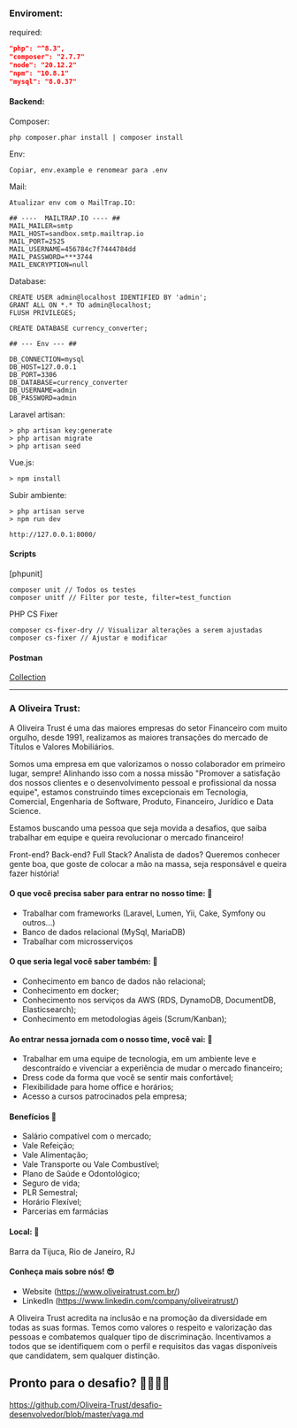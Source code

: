 

### Enviroment:

required:
```json
"php": "^8.3",
"composer": "2.7.7"
"node": "20.12.2"
"npm": "10.8.1"
"mysql": "8.0.37"
```

#### Backend:

Composer:

```
php composer.phar install | composer install
```

Env:

```
Copiar, env.example e renomear para .env
```

Mail:
```
Atualizar env com o MailTrap.IO:

## ----  MAILTRAP.IO ---- ##
MAIL_MAILER=smtp
MAIL_HOST=sandbox.smtp.mailtrap.io
MAIL_PORT=2525
MAIL_USERNAME=456784c7f7444784dd
MAIL_PASSWORD=***3744
MAIL_ENCRYPTION=null

```

Database:
```
CREATE USER admin@localhost IDENTIFIED BY 'admin';
GRANT ALL ON *.* TO admin@localhost;
FLUSH PRIVILEGES;

CREATE DATABASE currency_converter;

## --- Env --- ##

DB_CONNECTION=mysql
DB_HOST=127.0.0.1
DB_PORT=3306
DB_DATABASE=currency_converter
DB_USERNAME=admin
DB_PASSWORD=admin
```


Laravel artisan:

```
> php artisan key:generate
> php artisan migrate
> php artisan seed
```

Vue.js:

```
> npm install
```

Subir ambiente:

```
> php artisan serve
> npm run dev

http://127.0.0.1:8000/
```

#### Scripts

[phpunit]

```
composer unit // Todos os testes
composer unitf // Filter por teste, filter=test_function
```

PHP CS Fixer

```
composer cs-fixer-dry // Visualizar alterações a serem ajustadas
composer cs-fixer // Ajustar e modificar
```


#### Postman
[Collection](https://www.postman.com/rom-mb/workspace/currencyconverter/collection/6885147-4f3359b4-8d3f-40e1-a812-645125ef9348?action=share&creator=6885147)

---

### A Oliveira Trust:
A Oliveira Trust é uma das maiores empresas do setor Financeiro com muito orgulho, desde 1991, realizamos as maiores transações do mercado de Títulos e Valores Mobiliários.

Somos uma empresa em que valorizamos o nosso colaborador em primeiro lugar, sempre! Alinhando isso com a nossa missão "Promover a satisfação dos nossos clientes e o desenvolvimento pessoal e profissional da nossa equipe", estamos construindo times excepcionais em Tecnologia, Comercial, Engenharia de Software, Produto, Financeiro, Jurídico e Data Science.

Estamos buscando uma pessoa que seja movida a desafios, que saiba trabalhar em equipe e queira revolucionar o mercado financeiro!

Front-end? Back-end? Full Stack? Analista de dados? Queremos conhecer gente boa, que goste de colocar a mão na massa, seja responsável e queira fazer história!

#### O que você precisa saber para entrar no nosso time: 🚀
- Trabalhar com frameworks (Laravel, Lumen, Yii, Cake, Symfony ou outros...)
- Banco de dados relacional (MySql, MariaDB)
- Trabalhar com microsserviços

#### O que seria legal você saber também: 🚀
- Conhecimento em banco de dados não relacional;
- Conhecimento em docker;
- Conhecimento nos serviços da AWS (RDS, DynamoDB, DocumentDB, Elasticsearch);
- Conhecimento em metodologias ágeis (Scrum/Kanban);

#### Ao entrar nessa jornada com o nosso time, você vai: 🚀
- Trabalhar em uma equipe de tecnologia, em um ambiente leve e descontraído e vivenciar a experiência de mudar o mercado financeiro;
- Dress code da forma que você se sentir mais confortável;
- Flexibilidade para home office e horários;
- Acesso a cursos patrocinados pela empresa;

#### Benefícios 🚀
- Salário compatível com o mercado;
- Vale Refeição;
- Vale Alimentação;
- Vale Transporte ou Vale Combustível;
- Plano de Saúde e Odontológico;
- Seguro de vida;
- PLR Semestral;
- Horário Flexível;
- Parcerias em farmácias

#### Local: 🚀
Barra da Tijuca, Rio de Janeiro, RJ

#### Conheça mais sobre nós! :sunglasses:
- Website (https://www.oliveiratrust.com.br/)
- LinkedIn (https://www.linkedin.com/company/oliveiratrust/)

A Oliveira Trust acredita na inclusão e na promoção da diversidade em todas as suas formas. Temos como valores o respeito e valorização das pessoas e combatemos qualquer tipo de discriminação. Incentivamos a todos que se identifiquem com o perfil e requisitos das vagas disponíveis que candidatem, sem qualquer distinção.

## Pronto para o desafio? 🚀🚀🚀🚀
https://github.com/Oliveira-Trust/desafio-desenvolvedor/blob/master/vaga.md
